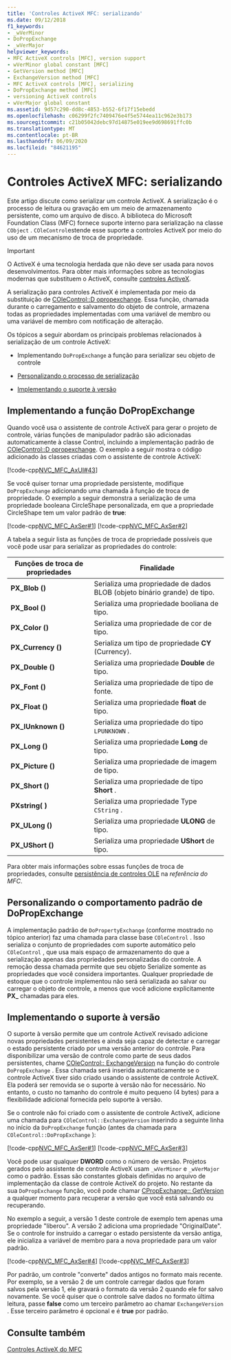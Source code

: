 ```yaml
---
title: 'Controles ActiveX MFC: serializando'
ms.date: 09/12/2018
f1_keywords:
- _wVerMinor
- DoPropExchange
- _wVerMajor
helpviewer_keywords:
- MFC ActiveX controls [MFC], version support
- wVerMinor global constant [MFC]
- GetVersion method [MFC]
- ExchangeVersion method [MFC]
- MFC ActiveX controls [MFC], serializing
- DoPropExchange method [MFC]
- versioning ActiveX controls
- wVerMajor global constant
ms.assetid: 9d57c290-dd8c-4853-b552-6f17f15ebedd
ms.openlocfilehash: c06299f2fc7409476e4f5e5744ea11c962e3b173
ms.sourcegitcommit: c21b05042debc97d14875e019ee9d698691ffc0b
ms.translationtype: MT
ms.contentlocale: pt-BR
ms.lasthandoff: 06/09/2020
ms.locfileid: "84621195"
---
```

# <a name="mfc-activex-controls-serializing"></a>Controles ActiveX MFC: serializando

Este artigo discute como serializar um controle ActiveX. A serialização é o processo de leitura ou gravação em um meio de armazenamento persistente, como um arquivo de disco. A biblioteca do Microsoft Foundation Class (MFC) fornece suporte interno para serialização na classe `CObject` . `COleControl`estende esse suporte a controles ActiveX por meio do uso de um mecanismo de troca de propriedade.

>[!IMPORTANT]
> O ActiveX é uma tecnologia herdada que não deve ser usada para novos desenvolvimentos. Para obter mais informações sobre as tecnologias modernas que substituem o ActiveX, consulte [controles ActiveX](activex-controls.md).

A serialização para controles ActiveX é implementada por meio da substituição de [COleControl::D opropexchange](reference/colecontrol-class.md#dopropexchange). Essa função, chamada durante o carregamento e salvamento do objeto de controle, armazena todas as propriedades implementadas com uma variável de membro ou uma variável de membro com notificação de alteração.

Os tópicos a seguir abordam os principais problemas relacionados à serialização de um controle ActiveX:

- Implementando `DoPropExchange` a função para serializar seu objeto de controle

- [Personalizando o processo de serialização](#_core_customizing_the_default_behavior_of_dopropexchange)

- [Implementando o suporte à versão](#_core_implementing_version_support)

## <a name="implementing-the-dopropexchange-function"></a><a name="_core_implementing_the_dopropexchange_function"></a>Implementando a função DoPropExchange

Quando você usa o assistente de controle ActiveX para gerar o projeto de controle, várias funções de manipulador padrão são adicionadas automaticamente à classe Control, incluindo a implementação padrão de [COleControl::D opropexchange](reference/colecontrol-class.md#dopropexchange). O exemplo a seguir mostra o código adicionado às classes criadas com o assistente de controle ActiveX:

[!code-cpp[NVC_MFC_AxUI#43](codesnippet/cpp/mfc-activex-controls-serializing_1.cpp)]

Se você quiser tornar uma propriedade persistente, modifique `DoPropExchange` adicionando uma chamada à função de troca de propriedade. O exemplo a seguir demonstra a serialização de uma propriedade booleana CircleShape personalizada, em que a propriedade CircleShape tem um valor padrão de **true**:

[!code-cpp[NVC_MFC_AxSer#1](codesnippet/cpp/mfc-activex-controls-serializing_2.cpp)]
[!code-cpp[NVC_MFC_AxSer#2](codesnippet/cpp/mfc-activex-controls-serializing_3.cpp)]

A tabela a seguir lista as funções de troca de propriedade possíveis que você pode usar para serializar as propriedades do controle:

|Funções de troca de propriedades|Finalidade|
|---------------------------------|-------------|
|**PX_Blob ()**|Serializa uma propriedade de dados BLOB (objeto binário grande) de tipo.|
|**PX_Bool ()**|Serializa uma propriedade booliana de tipo.|
|**PX_Color ()**|Serializa uma propriedade de cor de tipo.|
|**PX_Currency ()**|Serializa um tipo de propriedade **CY** (Currency).|
|**PX_Double ()**|Serializa uma propriedade **Double** de tipo.|
|**PX_Font ()**|Serializa uma propriedade de tipo de fonte.|
|**PX_Float ()**|Serializa uma propriedade **float** de tipo.|
|**PX_IUnknown ()**|Serializa uma propriedade do tipo `LPUNKNOWN` .|
|**PX_Long ()**|Serializa uma propriedade **Long** de tipo.|
|**PX_Picture ()**|Serializa uma propriedade de imagem de tipo.|
|**PX_Short ()**|Serializa uma propriedade de tipo **Short** .|
|**PXstring( )**|Serializa uma propriedade Type `CString` .|
|**PX_ULong ()**|Serializa uma propriedade **ULONG** de tipo.|
|**PX_UShort ()**|Serializa uma propriedade **UShort** de tipo.|

Para obter mais informações sobre essas funções de troca de propriedades, consulte [persistência de controles OLE](reference/persistence-of-ole-controls.md) na *referência do MFC*.

## <a name="customizing-the-default-behavior-of-dopropexchange"></a><a name="_core_customizing_the_default_behavior_of_dopropexchange"></a>Personalizando o comportamento padrão de DoPropExchange

A implementação padrão de `DoPropertyExchange` (conforme mostrado no tópico anterior) faz uma chamada para classe base `COleControl` . Isso serializa o conjunto de propriedades com suporte automático pelo `COleControl` , que usa mais espaço de armazenamento do que a serialização apenas das propriedades personalizadas do controle. A remoção dessa chamada permite que seu objeto Serialize somente as propriedades que você considera importantes. Qualquer propriedade de estoque que o controle implementou não será serializada ao salvar ou carregar o objeto de controle, a menos que você adicione explicitamente **PX_** chamadas para eles.

## <a name="implementing-version-support"></a><a name="_core_implementing_version_support"></a>Implementando o suporte à versão

O suporte à versão permite que um controle ActiveX revisado adicione novas propriedades persistentes e ainda seja capaz de detectar e carregar o estado persistente criado por uma versão anterior do controle. Para disponibilizar uma versão de controle como parte de seus dados persistentes, chame [COleControl:: ExchangeVersion](reference/colecontrol-class.md#exchangeversion) na função do controle `DoPropExchange` . Essa chamada será inserida automaticamente se o controle ActiveX tiver sido criado usando o assistente de controle ActiveX. Ela poderá ser removida se o suporte à versão não for necessário. No entanto, o custo no tamanho do controle é muito pequeno (4 bytes) para a flexibilidade adicional fornecida pelo suporte à versão.

Se o controle não foi criado com o assistente de controle ActiveX, adicione uma chamada para `COleControl::ExchangeVersion` inserindo a seguinte linha no início da `DoPropExchange` função (antes da chamada para `COleControl::DoPropExchange` ):

[!code-cpp[NVC_MFC_AxSer#1](codesnippet/cpp/mfc-activex-controls-serializing_2.cpp)]
[!code-cpp[NVC_MFC_AxSer#3](codesnippet/cpp/mfc-activex-controls-serializing_4.cpp)]

Você pode usar qualquer **DWORD** como o número de versão. Projetos gerados pelo assistente de controle ActiveX usam `_wVerMinor` e `_wVerMajor` como o padrão. Essas são constantes globais definidas no arquivo de implementação da classe de controle ActiveX do projeto. No restante da sua `DoPropExchange` função, você pode chamar [CPropExchange:: GetVersion](reference/cpropexchange-class.md#getversion) a qualquer momento para recuperar a versão que você está salvando ou recuperando.

No exemplo a seguir, a versão 1 deste controle de exemplo tem apenas uma propriedade "liberou". A versão 2 adiciona uma propriedade "OriginalDate". Se o controle for instruído a carregar o estado persistente da versão antiga, ele inicializa a variável de membro para a nova propriedade para um valor padrão.

[!code-cpp[NVC_MFC_AxSer#4](codesnippet/cpp/mfc-activex-controls-serializing_5.cpp)]
[!code-cpp[NVC_MFC_AxSer#3](codesnippet/cpp/mfc-activex-controls-serializing_4.cpp)]

Por padrão, um controle "converte" dados antigos no formato mais recente. Por exemplo, se a versão 2 de um controle carregar dados que foram salvos pela versão 1, ele gravará o formato da versão 2 quando ele for salvo novamente. Se você quiser que o controle salve dados no formato última leitura, passe **false** como um terceiro parâmetro ao chamar `ExchangeVersion` . Esse terceiro parâmetro é opcional e é **true** por padrão.

## <a name="see-also"></a>Consulte também

[Controles ActiveX do MFC](mfc-activex-controls.md)
